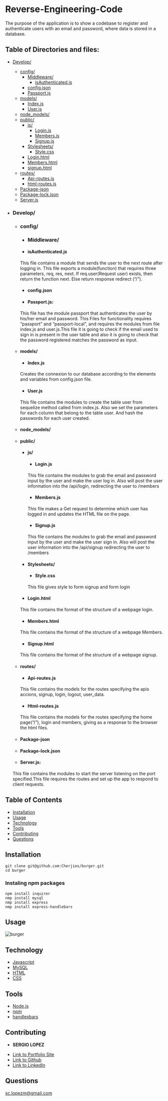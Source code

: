 # Reverse-Engineering-Code
The purpose of the application is to show a codebase  to register and  authenticate users with an email and password, where data is stored in a database.

## Table of Directories and files:
- [Develop/](#Develop)
    - [config/](#config)
        - [Middleware/](#Middleware)
            - [isAuthenticated.js](#isAuthenticated.js)
        - [config.json](#config.json)
        - [Passport.js](#Passport.js)
    - [models/](#models/)
        - [Index.js](#Index.js)
        - [User.js](#User.js)
    - [node_models/](#node_models/)
    - [public/](#public/)
        - [js/](#js/)
            - [Login.js](#Login.js)
            - [Members.js](#) 
            - [Signup.js](#Members.js)
        - [Stylesheets/](#)
            - [Style.css](#Style.css])
        - [Login.html](#Login.html)
        - [Members.html](#)
        - [signup.html](#Members.html)
    - [routes/](#routes/)
        - [Api-routes.js](#Api-routes.js)
        - [html-routes.js](#html-routes.js)
    - [Package-json](#Package-json)
    - [Package-lock.json](#Package-lock.json)
    - [Server.js](#Server.js)

- ### Develop/
    - ### config/
        - ### Middleware/
        - #### isAuthenticated.js
        This file contains a module that sends the user to the next route after logging in. This file exports a module(function) that requires three parameters, req, res, next. If req.user(Request user) exists, then return the function next. Else return response redirect (“/”).
        - #### config.json
        - #### Passport.js:
        This file has the module passport that authenticates the user by his/her email and password. This Files for functionality requires “passport” and “passport-local”, and requires the modules from file index.js and user.js.This file it is going to check if the email used to sign in is present in the user table and also it is going to check that the password registered matches the password as input. 
    - #### models/
        - #### Index.js
        Creates the connexion to our database according to the elements and variables from config.json file.
        - #### User.js
        This file contains the modules to create the table user from sequelize method called  from index.js. Also we set the parameters for each column that belong to the table user. And hash the passwords for each user created.
    - #### node_models/
    - #### public/
        - #### js/
            - #### Login.js
            This file contains the modules to grab the email and password input by the user and make the user log in. Also will post the user information into the /api/login, redirecting the user to /members
            - #### Members.js
            This file makes a Get request to determine which user has logged in and updates the HTML file on the page.
            - #### Signup.js
            This file contains the modules to grab the email and password input by the user and make the user sign in. Also will post the user information into the /api/signup redirecting the user to /members

        - #### Stylesheets/
            - #### Style.css
            This file gives style to form signup and form login
        - #### Login.html
        This file contains the  format of the structure of a webpage login.
        - #### Members.html
        This file contains the  format of the structure of a webpage Members.
        - #### Signup.html
        This file contains the  format of the structure of a webpage signup.
    - #### routes/ 
        - #### Api-routes.js
        This file contains the models for the routes specifying the apis accions, signup, login, logout, user_data.
        - #### Html-routes.js 
        This file contains the models for the routes specifying the home page(“/”), login and  members, giving as a response to the browser the html files.  
    - #### Package-json
    - #### Package-lock.json
    - #### Server.js:
    This file contains the modules to start the server listening on the port specified.This file requires the routes and set up the app to respond to client requests.  



## Table of Contents
- [Installation](#Installation)
- [Usage](#Usage)
- [Technology](#Technology)
- [Tools](#Tools)
- [Contributing](#Contributing)
- [Questions](#Questions)

## Installation
```
git clone git@github.com:Cherjios/burger.git
cd burger
```
### Instaling npm packages 
```
npm install inquirer
nmp install mysql
nmp install express
nmp install express-handlebars
```

## Usage

![burger](burger.gif)

## Technology
* [Javascript](https://developer.mozilla.org/en-US/docs/Web/)
* [MySQL](https://www.mysql.com/)
* [HTML](https://developer.mozilla.org/en-US/docs/Web/HTML)
* [CSS](https://developer.mozilla.org/en-US/docs/Web/CSS)

## Tools
* [Node.js](https://nodejs.org/en/)
* [npm](https://www.npmjs.com/)
* [handlesbars](https://handlebarsjs.com/guide/#what-is-handlebars)



## Contributing
* **SERGIO LOPEZ** 

- [Link to Portfolio Site](https://cherjios.github.io/Responsive-Portfolio/)
- [Link to Github](https://github.com/cherjios)
- [Link to LinkedIn](https://www.linkedin.com/in/sergio-lopez-81790579)

## Questions
 sc.lopezm@gmail.com

